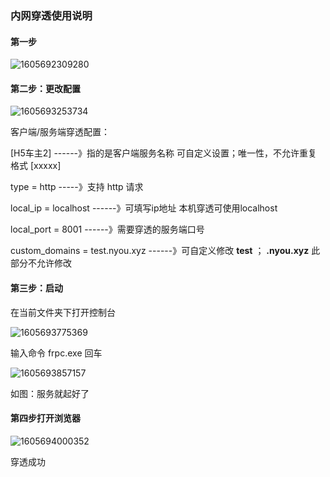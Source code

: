 ### 内网穿透使用说明

#### 第一步

![1605692309280](C:\Users\xlw\AppData\Roaming\Typora\typora-user-images\1605692309280.png)





#### 第二步：更改配置

![1605693253734](C:\Users\xlw\AppData\Roaming\Typora\typora-user-images\1605693253734.png)



客户端/服务端穿透配置：

[H5车主2]   ------》指的是客户端服务名称   可自定义设置；唯一性，不允许重复  格式  [xxxxx]

type = http  -----》支持 http 请求

local_ip = localhost  ------》可填写ip地址  本机穿透可使用localhost

local_port = 8001   ------》需要穿透的服务端口号

custom_domains = test.nyou.xyz  ------》可自定义修改  **test** ； **.nyou.xyz**  此部分不允许修改 



#### 第三步：启动

在当前文件夹下打开控制台

![1605693775369](C:\Users\xlw\AppData\Roaming\Typora\typora-user-images\1605693775369.png)



输入命令 frpc.exe   回车

![1605693857157](C:\Users\xlw\AppData\Roaming\Typora\typora-user-images\1605693857157.png)

如图：服务就起好了



#### 第四步打开浏览器

![1605694000352](C:\Users\xlw\AppData\Roaming\Typora\typora-user-images\1605694000352.png)



穿透成功